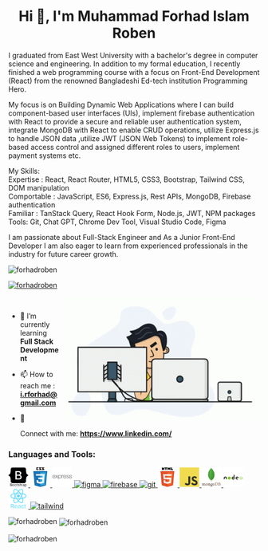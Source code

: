 <h1 align="center">Hi 👋, I'm Muhammad Forhad Islam Roben</h1>
<p>I graduated from East West University with a bachelor's degree in computer science and engineering. In addition to my formal education, I recently finished a web programming course with a focus on Front-End Development (React) from the renowned Bangladeshi Ed-tech institution Programming Hero.

My focus is on Building Dynamic Web Applications where I can build component-based user interfaces (UIs), implement firebase authentication with React to provide a secure and reliable user authentication system, integrate MongoDB with React to enable CRUD operations, utilize Express.js to handle JSON data ,utilize JWT (JSON Web Tokens) to implement role-based access control and assigned different roles to users, implement payment systems etc.

My Skills:<br/>
Expertise : React, React Router, HTML5, CSS3, Bootstrap, Tailwind CSS, DOM manipulation
<br/>
Comportable : JavaScript, ES6, Express.js, Rest APIs, MongoDB, Firebase authentication
<br/>
Familiar : TanStack Query, React Hook Form, Node.js, JWT, NPM packages
<br/>
Tools: Git, Chat GPT, Chrome Dev Tool, Visual Studio Code, Figma
<br/>

I am passionate about Full-Stack Engineer and As a Junior Front-End Developer I am also eager to learn from experienced professionals in the industry for future career growth.
</p>

<p align="left"> <img src="https://komarev.com/ghpvc/?username=forhadroben&label=Profile%20views&color=0e75b6&style=flat" alt="forhadroben" /> </p>

  <p > <a href="https://github.com/ryo-ma/github-profile-trophy"><img src="https://github-profile-trophy.vercel.app/?username=forhadroben" alt="forhadroben" /></a> </p>
<img align="right" alt="coding" width="400" src="./programmer.gif">


<p align="left"> <a href="https://twitter.com/" target="blank"><img src="https://img.shields.io/twitter/follow/?logo=twitter&style=for-the-badge" alt="" /></a> </p>

- 🌱 I’m currently learning **Full Stack Development**

- 📫 How to reach me : **i.rforhad@gmail.com**

- 🌱<p align="left">Connect with me: **<a href="https://www.linkedin.com/in/forhad11/" target="_blank" rel="noreferrer"> https://www.linkedin.com/ </a>**</p>
<p >
</p>

<h3 align="left">Languages and Tools:</h3>
<p> <a href="https://getbootstrap.com" target="_blank" > <img src="https://raw.githubusercontent.com/devicons/devicon/master/icons/bootstrap/bootstrap-plain-wordmark.svg" alt="bootstrap" width="40" height="40"/> </a> <a href="https://www.w3schools.com/css/" target="_blank" rel="noreferrer"> <img src="https://raw.githubusercontent.com/devicons/devicon/master/icons/css3/css3-original-wordmark.svg" alt="css3" width="40" height="40"/> </a> <a href="https://expressjs.com" target="_blank" rel="noreferrer"> <img src="https://raw.githubusercontent.com/devicons/devicon/master/icons/express/express-original-wordmark.svg" alt="express" width="40" height="40"/> </a> <a href="https://www.figma.com/" target="_blank" rel="noreferrer"> <img src="https://www.vectorlogo.zone/logos/figma/figma-icon.svg" alt="figma" width="40" height="40"/> </a> <a href="https://firebase.google.com/" target="_blank" rel="noreferrer"> <img src="https://www.vectorlogo.zone/logos/firebase/firebase-icon.svg" alt="firebase" width="40" height="40"/> </a> <a href="https://git-scm.com/" target="_blank" rel="noreferrer"> <img src="https://www.vectorlogo.zone/logos/git-scm/git-scm-icon.svg" alt="git" width="40" height="40"/> </a> <a href="https://www.w3.org/html/" target="_blank" rel="noreferrer"> <img src="https://raw.githubusercontent.com/devicons/devicon/master/icons/html5/html5-original-wordmark.svg" alt="html5" width="40" height="40"/> </a> <a href="https://developer.mozilla.org/en-US/docs/Web/JavaScript" target="_blank" rel="noreferrer"> <img src="https://raw.githubusercontent.com/devicons/devicon/master/icons/javascript/javascript-original.svg" alt="javascript" width="40" height="40"/> </a> <a href="https://www.mongodb.com/" target="_blank" rel="noreferrer"> <img src="https://raw.githubusercontent.com/devicons/devicon/master/icons/mongodb/mongodb-original-wordmark.svg" alt="mongodb" width="40" height="40"/> </a> <a href="https://nodejs.org" target="_blank" rel="noreferrer"> <img src="https://raw.githubusercontent.com/devicons/devicon/master/icons/nodejs/nodejs-original-wordmark.svg" alt="nodejs" width="40" height="40"/> </a> <a href="https://reactjs.org/" target="_blank" rel="noreferrer"> <img src="https://raw.githubusercontent.com/devicons/devicon/master/icons/react/react-original-wordmark.svg" alt="react" width="40" height="40"/> </a> <a href="https://tailwindcss.com/" target="_blank" rel="noreferrer"> <img src="https://www.vectorlogo.zone/logos/tailwindcss/tailwindcss-icon.svg" alt="tailwind" width="40" height="40"/> </a> </p>

<p><img align="left" src="https://github-readme-stats.vercel.app/api/top-langs?username=forhadroben&show_icons=true&locale=en&layout=compact" alt="forhadroben" /></p>

<p>&nbsp;<img align="center" src="https://github-readme-stats.vercel.app/api?username=forhadroben&show_icons=true&locale=en" alt="forhadroben" /></p>

<p><img align="center" src="https://github-readme-streak-stats.herokuapp.com/?user=forhadroben&" alt="forhadroben" /></p>
